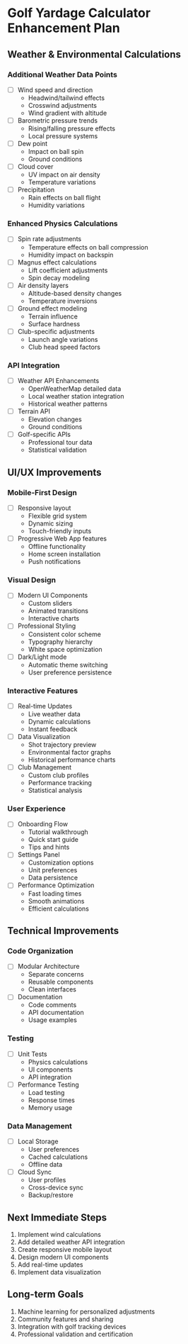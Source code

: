 # Golf Yardage Calculator Enhancement Plan

## Weather & Environmental Calculations

### Additional Weather Data Points
- [ ] Wind speed and direction
  - Headwind/tailwind effects
  - Crosswind adjustments
  - Wind gradient with altitude
- [ ] Barometric pressure trends
  - Rising/falling pressure effects
  - Local pressure systems
- [ ] Dew point
  - Impact on ball spin
  - Ground conditions
- [ ] Cloud cover
  - UV impact on air density
  - Temperature variations
- [ ] Precipitation
  - Rain effects on ball flight
  - Humidity variations

### Enhanced Physics Calculations
- [ ] Spin rate adjustments
  - Temperature effects on ball compression
  - Humidity impact on backspin
- [ ] Magnus effect calculations
  - Lift coefficient adjustments
  - Spin decay modeling
- [ ] Air density layers
  - Altitude-based density changes
  - Temperature inversions
- [ ] Ground effect modeling
  - Terrain influence
  - Surface hardness
- [ ] Club-specific adjustments
  - Launch angle variations
  - Club head speed factors

### API Integration
- [ ] Weather API Enhancements
  - OpenWeatherMap detailed data
  - Local weather station integration
  - Historical weather patterns
- [ ] Terrain API
  - Elevation changes
  - Ground conditions
- [ ] Golf-specific APIs
  - Professional tour data
  - Statistical validation

## UI/UX Improvements

### Mobile-First Design
- [ ] Responsive layout
  - Flexible grid system
  - Dynamic sizing
  - Touch-friendly inputs
- [ ] Progressive Web App features
  - Offline functionality
  - Home screen installation
  - Push notifications

### Visual Design
- [ ] Modern UI Components
  - Custom sliders
  - Animated transitions
  - Interactive charts
- [ ] Professional Styling
  - Consistent color scheme
  - Typography hierarchy
  - White space optimization
- [ ] Dark/Light mode
  - Automatic theme switching
  - User preference persistence

### Interactive Features
- [ ] Real-time Updates
  - Live weather data
  - Dynamic calculations
  - Instant feedback
- [ ] Data Visualization
  - Shot trajectory preview
  - Environmental factor graphs
  - Historical performance charts
- [ ] Club Management
  - Custom club profiles
  - Performance tracking
  - Statistical analysis

### User Experience
- [ ] Onboarding Flow
  - Tutorial walkthrough
  - Quick start guide
  - Tips and hints
- [ ] Settings Panel
  - Customization options
  - Unit preferences
  - Data persistence
- [ ] Performance Optimization
  - Fast loading times
  - Smooth animations
  - Efficient calculations

## Technical Improvements

### Code Organization
- [ ] Modular Architecture
  - Separate concerns
  - Reusable components
  - Clean interfaces
- [ ] Documentation
  - Code comments
  - API documentation
  - Usage examples

### Testing
- [ ] Unit Tests
  - Physics calculations
  - UI components
  - API integration
- [ ] Performance Testing
  - Load testing
  - Response times
  - Memory usage

### Data Management
- [ ] Local Storage
  - User preferences
  - Cached calculations
  - Offline data
- [ ] Cloud Sync
  - User profiles
  - Cross-device sync
  - Backup/restore

## Next Immediate Steps
1. Implement wind calculations
2. Add detailed weather API integration
3. Create responsive mobile layout
4. Design modern UI components
5. Add real-time updates
6. Implement data visualization

## Long-term Goals
1. Machine learning for personalized adjustments
2. Community features and sharing
3. Integration with golf tracking devices
4. Professional validation and certification

